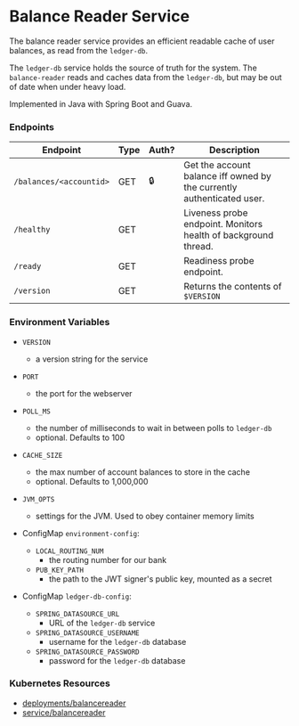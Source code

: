 # Balance Reader Service

The balance reader service provides an efficient readable cache of user balances, as read from the `ledger-db`.

The `ledger-db` service holds the source of truth for the system.
The `balance-reader` reads and caches data from the `ledger-db`, but may be out of date when under heavy load.

Implemented in Java with Spring Boot and Guava.

### Endpoints

| Endpoint                | Type  | Auth? | Description                                                             |
| ----------------------- | ----- | ----- | ----------------------------------------------------------------------- |
| `/balances/<accountid>` | GET   | 🔒    |  Get the account balance iff owned by the currently authenticated user. |
| `/healthy`              | GET   |       |  Liveness probe endpoint. Monitors health of background thread.         |
| `/ready`                | GET   |       |  Readiness probe endpoint.                                              |
| `/version`              | GET   |       |  Returns the contents of `$VERSION`                                     |

### Environment Variables

- `VERSION`
  - a version string for the service
- `PORT`
  - the port for the webserver
- `POLL_MS`
  - the number of milliseconds to wait in between polls to `ledger-db`
  - optional. Defaults to 100
- `CACHE_SIZE`
  - the max number of account balances to store in the cache
  - optional. Defaults to 1,000,000
- `JVM_OPTS`
  - settings for the JVM. Used to obey container memory limits

- ConfigMap `environment-config`:
  - `LOCAL_ROUTING_NUM`
    - the routing number for our bank
  - `PUB_KEY_PATH`
    - the path to the JWT signer's public key, mounted as a secret

- ConfigMap `ledger-db-config`:
  - `SPRING_DATASOURCE_URL`
    - URL of the `ledger-db` service
  - `SPRING_DATASOURCE_USERNAME`
    - username for the `ledger-db` database
  - `SPRING_DATASOURCE_PASSWORD`
    - password for the `ledger-db` database

### Kubernetes Resources

- [deployments/balancereader](/kubernetes-manifests/balance-reader.yaml)
- [service/balancereader](/kubernetes-manifests/balance-reader.yaml)
